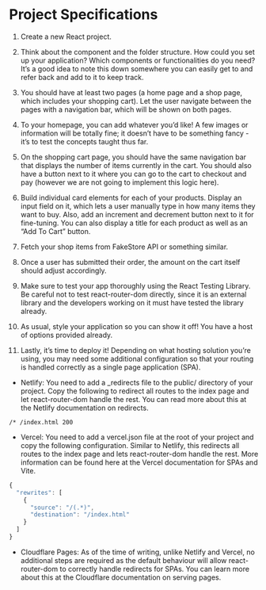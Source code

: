 <!-- https://www.theodinproject.com/lessons/node-path-react-new-shopping-cart -->

# Project Specifications

1. Create a new React project.

2. Think about the component and the folder structure. How could you set up your application? Which components or functionalities do you need? It’s a good idea to note this down somewhere you can easily get to and refer back and add to it to keep track.

3. You should have at least two pages (a home page and a shop page, which includes your shopping cart). Let the user navigate between the pages with a navigation bar, which will be shown on both pages.

4. To your homepage, you can add whatever you’d like! A few images or information will be totally fine; it doesn’t have to be something fancy - it’s to test the concepts taught thus far.

5. On the shopping cart page, you should have the same navigation bar that displays the number of items currently in the cart. You should also have a button next to it where you can go to the cart to checkout and pay (however we are not going to implement this logic here).

6. Build individual card elements for each of your products. Display an input field on it, which lets a user manually type in how many items they want to buy. Also, add an increment and decrement button next to it for fine-tuning. You can also display a title for each product as well as an “Add To Cart” button.

7. Fetch your shop items from FakeStore API or something similar.

8. Once a user has submitted their order, the amount on the cart itself should adjust accordingly.

9. Make sure to test your app thoroughly using the React Testing Library. Be careful not to test react-router-dom directly, since it is an external library and the developers working on it must have tested the library already.

10. As usual, style your application so you can show it off! You have a host of options provided already.

11. Lastly, it’s time to deploy it! Depending on what hosting solution you’re using, you may need some additional configuration so that your routing is handled correctly as a single page application (SPA).

- Netlify: You need to add a \_redirects file to the public/ directory of your project. Copy the following to redirect all routes to the index page and let react-router-dom handle the rest. You can read more about this at the Netlify documentation on redirects.

```
/* /index.html 200
```

- Vercel: You need to add a vercel.json file at the root of your project and copy the following configuration. Similar to Netlify, this redirects all routes to the index page and lets react-router-dom handle the rest. More information can be found here at the Vercel documentation for SPAs and Vite.

```js
{
  "rewrites": [
    {
      "source": "/(.*)",
      "destination": "/index.html"
    }
  ]
}
```

- Cloudflare Pages: As of the time of writing, unlike Netlify and Vercel, no additional steps are required as the default behaviour will allow react-router-dom to correctly handle redirects for SPAs. You can learn more about this at the Cloudflare documentation on serving pages.
